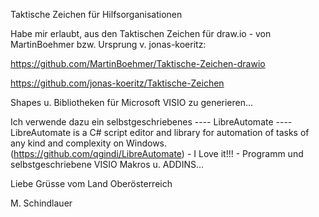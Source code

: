 Taktische Zeichen für Hilfsorganisationen

Habe mir erlaubt, aus den Taktischen Zeichen für draw.io - von MartinBoehmer bzw. Ursprung v. jonas-koeritz:

https://github.com/MartinBoehmer/Taktische-Zeichen-drawio

https://github.com/jonas-koeritz/Taktische-Zeichen

Shapes u. Bibliotheken für Microsoft VISIO zu generieren...

Ich verwende dazu ein selbstgeschriebenes ---- LibreAutomate ---- 
LibreAutomate is a C# script editor and library for automation of tasks of any kind and complexity on Windows.
(https://github.com/qgindi/LibreAutomate) - I Love it!!! -
Programm und selbstgeschriebene VISIO Makros u. ADDINS...

Liebe Grüsse vom Land Oberösterreich

M. Schindlauer
